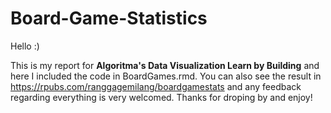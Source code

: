 # Board-Game-Statistics

Hello :)

This is my report for **Algoritma's Data Visualization Learn by Building** and here I included the code in BoardGames.rmd. You can also see the result in  https://rpubs.com/ranggagemilang/boardgamestats and any feedback regarding everything is very welcomed. Thanks for droping by and enjoy!
